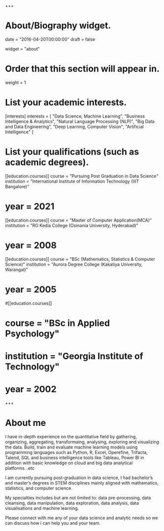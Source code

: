 +++
# About/Biography widget.

date = "2016-04-20T00:00:00"
draft = false

widget = "about"

# Order that this section will appear in.
weight = 1

# List your academic interests.
[interests]
interests = [
	"Data Science, Machine Learning",
	"Business Intelligence & Analytics",
	"Natural Language Processing (NLP)",
	"Big Data and Data Engineering",
	"Deep Learning, Computer Vision",
	"Artificial Intelligence"
  ]

# List your qualifications (such as academic degrees).
[[education.courses]]
  course = "Pursuing Post Graduation in Data Science"
  institution = "International Institute of Information Technology (IIIT Bangalore)"
#  year = 2021

[[education.courses]]
  course = "Master of Computer Application(MCA)"
  institution = "RG Kedia College (Osmania University, Hyderabad)"
#  year = 2008

[[education.courses]]
  course = "BSc (Mathematics, Statistics & Computer Science)"
  institution = "Aurora Degree College (Kakatiya University, Warangal)"
#  year = 2005

#[[education.courses]]
#  course = "BSc in Applied Psychology"
#  institution = "Georgia Institute of Technology"
#  year = 2002
 
+++
  
# About me

I have in-depth experience on the quantitative field by gathering, organizing, aggregating, transformaing, analysing, exploring and visualizing the data. Build, train and evaluate machine learning models using programming languages such as Python, R, Excel, Operefine, Trifacta, Talend, SQL and business intelligence tools like Tableau, Power BI in addition with basic knowledge on cloud and big data analytical platforms...etc  

I am currently pursuing post-graduation in data science, I had bachelor’s and master’s degrees in STEM disciplines mainly aligned with mathematics, statistics, and computer science.

My specialties includes but are not limited to: data pre-processing, data cleansing, data manipulation, data exploration, data analysis, data visualisations and machine learning. 

Please connect with me any of your data science and analytic needs so we can discuss how i can help you and your team.


